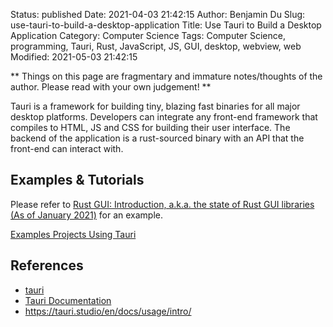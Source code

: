 Status: published
Date: 2021-04-03 21:42:15
Author: Benjamin Du
Slug: use-tauri-to-build-a-desktop-application
Title: Use Tauri to Build a Desktop Application
Category: Computer Science
Tags: Computer Science, programming, Tauri, Rust, JavaScript, JS, GUI, desktop, webview, web
Modified: 2021-05-03 21:42:15

**
Things on this page are fragmentary and immature notes/thoughts of the author.
Please read with your own judgement!
**

Tauri is a framework for building tiny, blazing fast binaries for all major desktop platforms. 
Developers can integrate any front-end framework 
that compiles to HTML, JS and CSS for building their user interface. 
The backend of the application is a rust-sourced binary 
with an API that the front-end can interact with.

## Examples & Tutorials

Please refer to 
[Rust GUI: Introduction, a.k.a. the state of Rust GUI libraries (As of January 2021)](https://dev.to/davidedelpapa/rust-gui-introduction-a-k-a-the-state-of-rust-gui-libraries-as-of-january-2021-40gl#tauri)
for an example.

[Examples Projects Using Tauri](https://github.com/tauri-apps/tauri/tree/dev/examples)

## References
- [tauri](https://github.com/tauri-apps/tauri)
- [Tauri Documentation](https://tauri.studio/en/docs/getting-started/intro)
- https://tauri.studio/en/docs/usage/intro/
